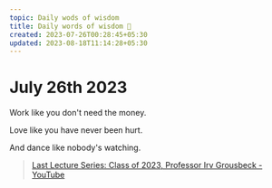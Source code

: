 ```yaml
---
topic: Daily wods of wisdom
title: Daily words of wisdom 🧙
created: 2023-07-26T00:28:45+05:30
updated: 2023-08-18T11:14:28+05:30
---
```


# July 26th 2023

Work like you don't need the money.

Love like you have never been hurt.

And dance like nobody's watching.

> [Last Lecture Series: Class of 2023, Professor Irv Grousbeck - YouTube](https://youtu.be/XoUfV1mgwk0?t=194)

